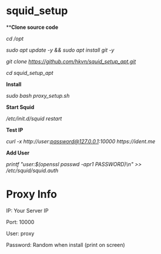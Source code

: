 # squid_setup

****Clone source code**

_cd /opt_

_sudo apt update -y && sudo apt install git -y_

_git clone https://github.com/hkvn/squid_setup_apt.git_

_cd squid_setup_apt_

**Install**

_sudo bash proxy_setup.sh_

**Start Squid**

_/etc/init.d/squid restart_

**Test IP**

_curl -x http://user:password@127.0.0.1:10000 https://ident.me_

**Add User**

_printf "user:$(openssl passwd -apr1 PASSWORD)\n" >> /etc/squid/squid.auth_


# Proxy Info

IP: Your Server IP

Port: 10000

User: proxy

Password: Random when install (print on screen)
